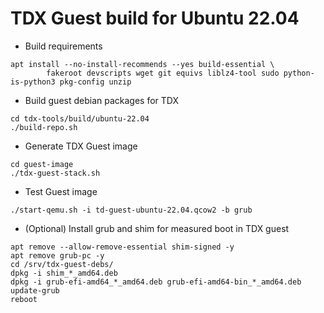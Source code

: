 
# TDX Guest build for Ubuntu 22.04

- Build requirements

```
apt install --no-install-recommends --yes build-essential \
        fakeroot devscripts wget git equivs liblz4-tool sudo python-is-python3 pkg-config unzip
```

- Build guest debian packages for TDX

```
cd tdx-tools/build/ubuntu-22.04
./build-repo.sh
```

- Generate TDX Guest image

```
cd guest-image
./tdx-guest-stack.sh
```

- Test Guest image

```
./start-qemu.sh -i td-guest-ubuntu-22.04.qcow2 -b grub
```

- (Optional) Install grub and shim for measured boot in TDX guest

```
apt remove --allow-remove-essential shim-signed -y
apt remove grub-pc -y
cd /srv/tdx-guest-debs/
dpkg -i shim_*_amd64.deb
dpkg -i grub-efi-amd64_*_amd64.deb grub-efi-amd64-bin_*_amd64.deb
update-grub
reboot
```
